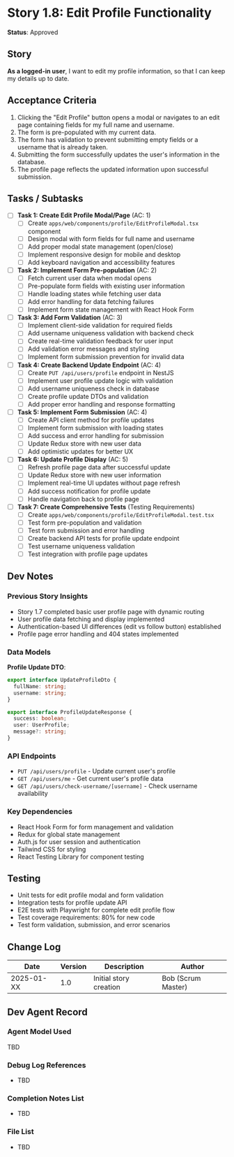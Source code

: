 # Story 1.8: Edit Profile Functionality

**Status**: Approved

## Story

**As a logged-in user**, I want to edit my profile information, so that I can keep my details up to date.

## Acceptance Criteria

1. Clicking the "Edit Profile" button opens a modal or navigates to an edit page containing fields for my full name and
   username.
2. The form is pre-populated with my current data.
3. The form has validation to prevent submitting empty fields or a username that is already taken.
4. Submitting the form successfully updates the user's information in the database.
5. The profile page reflects the updated information upon successful submission.

## Tasks / Subtasks

- [ ] **Task 1: Create Edit Profile Modal/Page** (AC: 1)
  - [ ] Create `apps/web/components/profile/EditProfileModal.tsx` component
  - [ ] Design modal with form fields for full name and username
  - [ ] Add proper modal state management (open/close)
  - [ ] Implement responsive design for mobile and desktop
  - [ ] Add keyboard navigation and accessibility features

- [ ] **Task 2: Implement Form Pre-population** (AC: 2)
  - [ ] Fetch current user data when modal opens
  - [ ] Pre-populate form fields with existing user information
  - [ ] Handle loading states while fetching user data
  - [ ] Add error handling for data fetching failures
  - [ ] Implement form state management with React Hook Form

- [ ] **Task 3: Add Form Validation** (AC: 3)
  - [ ] Implement client-side validation for required fields
  - [ ] Add username uniqueness validation with backend check
  - [ ] Create real-time validation feedback for user input
  - [ ] Add validation error messages and styling
  - [ ] Implement form submission prevention for invalid data

- [ ] **Task 4: Create Backend Update Endpoint** (AC: 4)
  - [ ] Create `PUT /api/users/profile` endpoint in NestJS
  - [ ] Implement user profile update logic with validation
  - [ ] Add username uniqueness check in database
  - [ ] Create profile update DTOs and validation
  - [ ] Add proper error handling and response formatting

- [ ] **Task 5: Implement Form Submission** (AC: 4)
  - [ ] Create API client method for profile updates
  - [ ] Implement form submission with loading states
  - [ ] Add success and error handling for submission
  - [ ] Update Redux store with new user data
  - [ ] Add optimistic updates for better UX

- [ ] **Task 6: Update Profile Display** (AC: 5)
  - [ ] Refresh profile page data after successful update
  - [ ] Update Redux store with new user information
  - [ ] Implement real-time UI updates without page refresh
  - [ ] Add success notification for profile update
  - [ ] Handle navigation back to profile page

- [ ] **Task 7: Create Comprehensive Tests** (Testing Requirements)
  - [ ] Create `apps/web/components/profile/EditProfileModal.test.tsx`
  - [ ] Test form pre-population and validation
  - [ ] Test form submission and error handling
  - [ ] Create backend API tests for profile update endpoint
  - [ ] Test username uniqueness validation
  - [ ] Test integration with profile page updates

## Dev Notes

### Previous Story Insights

- Story 1.7 completed basic user profile page with dynamic routing
- User profile data fetching and display implemented
- Authentication-based UI differences (edit vs follow button) established
- Profile page error handling and 404 states implemented

### Data Models

**Profile Update DTO**:

```typescript
export interface UpdateProfileDto {
  fullName: string;
  username: string;
}

export interface ProfileUpdateResponse {
  success: boolean;
  user: UserProfile;
  message?: string;
}
```

### API Endpoints

- `PUT /api/users/profile` - Update current user's profile
- `GET /api/users/me` - Get current user's profile data
- `GET /api/users/check-username/[username]` - Check username availability

### Key Dependencies

- React Hook Form for form management and validation
- Redux for global state management
- Auth.js for user session and authentication
- Tailwind CSS for styling
- React Testing Library for component testing

## Testing

- Unit tests for edit profile modal and form validation
- Integration tests for profile update API
- E2E tests with Playwright for complete edit profile flow
- Test coverage requirements: 80% for new code
- Test form validation, submission, and error scenarios

## Change Log

| Date       | Version | Description            | Author             |
| ---------- | ------- | ---------------------- | ------------------ |
| 2025-01-XX | 1.0     | Initial story creation | Bob (Scrum Master) |

## Dev Agent Record

### Agent Model Used

TBD

### Debug Log References

- TBD

### Completion Notes List

- TBD

### File List

- TBD
